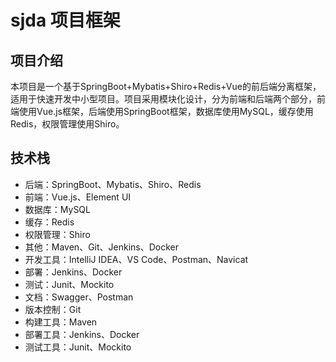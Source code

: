 

# sjda 项目框架
## 项目介绍
本项目是一个基于SpringBoot+Mybatis+Shiro+Redis+Vue的前后端分离框架，适用于快速开发中小型项目。项目采用模块化设计，分为前端和后端两个部分，前端使用Vue.js框架，后端使用SpringBoot框架，数据库使用MySQL，缓存使用Redis，权限管理使用Shiro。
## 技术栈
- 后端：SpringBoot、Mybatis、Shiro、Redis
- 前端：Vue.js、Element UI
- 数据库：MySQL
- 缓存：Redis
- 权限管理：Shiro
- 其他：Maven、Git、Jenkins、Docker
- 开发工具：IntelliJ IDEA、VS Code、Postman、Navicat
- 部署：Jenkins、Docker
- 测试：Junit、Mockito
- 文档：Swagger、Postman
- 版本控制：Git
- 构建工具：Maven
- 部署工具：Jenkins、Docker
- 测试工具：Junit、Mockito
